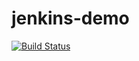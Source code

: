 # jenkins-demo
[![Build Status](http://ec2-13-126-103-202.ap-south-1.compute.amazonaws.com/buildStatus/icon?job=script_from_pl)](http://ec2-13-126-103-202.ap-south-1.compute.amazonaws.com/job/script_from_pl/)

